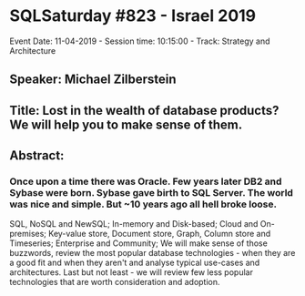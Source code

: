 # SQLSaturday #823 - Israel 2019
Event Date: 11-04-2019 - Session time: 10:15:00 - Track: Strategy and Architecture
## Speaker: Michael Zilberstein
## Title: Lost in the wealth of database products? We will help you to make sense of them.
## Abstract:
### Once upon a time there was Oracle. Few years later DB2 and Sybase were born. Sybase gave birth to SQL Server. The world was nice and simple. But ~10 years ago all hell broke loose.
SQL, NoSQL and NewSQL; In-memory and Disk-based; Cloud and On-premises; Key-value store, Document store, Graph, Column store and Timeseries; Enterprise and Community;
We will make sense of those buzzwords, review the most popular database technologies - when they are a good fit and when they aren't and analyse typical use-cases and architectures. Last but not least - we will review few less popular technologies that are worth consideration and adoption.

